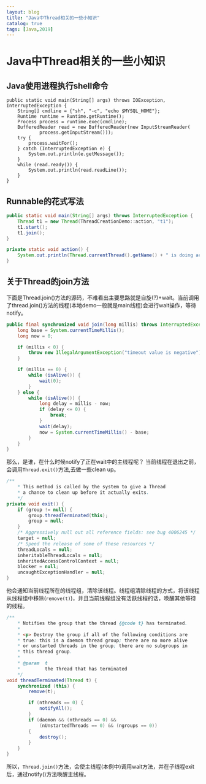 ```yaml
---
layout: blog
title: "Java中Thread相关的一些小知识"
catalog: true
tags: [Java,2019]
---
```

# Java中Thread相关的一些小知识

## Java使用进程执行shell命令
```
public static void main(String[] args) throws IOException, InterruptedException {
    String[] cmdline = {"sh", "-c", "echo $MYSQL_HOME"};
    Runtime runtime = Runtime.getRuntime();
    Process process = runtime.exec(cmdline);
    BufferedReader read = new BufferedReader(new InputStreamReader(
            process.getInputStream()));
    try {
        process.waitFor();
    } catch (InterruptedException e) {
        System.out.println(e.getMessage());
    }
    while (read.ready()) {
        System.out.println(read.readLine());
    }
}
```

## Runnable的花式写法
```java
public static void main(String[] args) throws InterruptedException {
    Thread t1 = new Thread(ThreadCreationDemo::action, "t1");
    t1.start();
    t1.join();
}

private static void action() {
    System.out.println(Thread.currentThread().getName() + " is doing action!");
}
```

## 关于Thread的join方法
下面是Thread.join()方法的源码，不难看出主要思路就是自旋(?)+wait。当前调用了thread.join()方法的线程(本地demo一般就是main线程)会进行wait操作，等待notify。
```java
public final synchronized void join(long millis) throws InterruptedException {
    long base = System.currentTimeMillis();
    long now = 0;

    if (millis < 0) {
        throw new IllegalArgumentException("timeout value is negative");
    }

    if (millis == 0) {
        while (isAlive()) {
            wait(0);
        }
    } else {
        while (isAlive()) {
            long delay = millis - now;
            if (delay <= 0) {
                break;
            }
            wait(delay);
            now = System.currentTimeMillis() - base;
        }
    }
}
```
那么，是谁，在什么时候notify了正在wait中的主线程呢？
当前线程在退出之前，会调用`Thread.exit()`方法,去做一些clean up。
```java
/**
    * This method is called by the system to give a Thread
    * a chance to clean up before it actually exits.
    */
private void exit() {
    if (group != null) {
        group.threadTerminated(this);
        group = null;
    }
    /* Aggressively null out all reference fields: see bug 4006245 */
    target = null;
    /* Speed the release of some of these resources */
    threadLocals = null;
    inheritableThreadLocals = null;
    inheritedAccessControlContext = null;
    blocker = null;
    uncaughtExceptionHandler = null;
}
```
他会通知当前线程所在的线程组，清除该线程。线程组清除线程的方式，将该线程从线程组中移除(`remove(t)`)，并且当前线程组没有活跃线程的话，唤醒其他等待的线程。
```java
/**
    * Notifies the group that the thread {@code t} has terminated.
    *
    * <p> Destroy the group if all of the following conditions are
    * true: this is a daemon thread group; there are no more alive
    * or unstarted threads in the group; there are no subgroups in
    * this thread group.
    *
    * @param  t
    *         the Thread that has terminated
    */
void threadTerminated(Thread t) {
    synchronized (this) {
        remove(t);

        if (nthreads == 0) {
            notifyAll();
        }
        if (daemon && (nthreads == 0) &&
            (nUnstartedThreads == 0) && (ngroups == 0))
        {
            destroy();
        }
    }
}
```
所以，`Thread.join()`方法，会使主线程(本例中)调用wait方法，并在子线程exit后，通过notify()方法唤醒主线程。